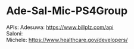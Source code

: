 # Ade-Sal-Mic-PS4Group
APIs:
Adesuwa: https://www.billplz.com/api  
Saloni:  
Michele: https://www.healthcare.gov/developers/
